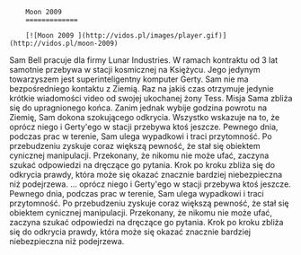 
        Moon 2009 
        =============
        
        [![Moon 2009 ](http://vidos.pl/images/player.gif)](http://vidos.pl/moon-2009)
        
        
 Sam Bell pracuje dla firmy Lunar Industries. W ramach kontraktu od 3 lat samotnie przebywa w stacji kosmicznej na Księżycu. Jego jedynym towarzyszem jest superinteligentny komputer Gerty. Sam nie ma bezpośredniego kontaktu z Ziemią. Raz na jakiś czas otrzymuje jedynie krótkie wiadomości video od swojej ukochanej żony Tess. Misja Sama zbliża się do upragnionego końca. Zanim jednak wybije godzina powrotu na Ziemię, Sam dokona szokującego odkrycia. Wszystko wskazuje na to, że oprócz niego i Gerty'ego w stacji przebywa ktoś jeszcze. Pewnego dnia, podczas prac w terenie, Sam ulega wypadkowi i traci przytomność. Po przebudzeniu zyskuje coraz większą pewność, że stał się obiektem cynicznej manipulacji. Przekonany, że nikomu nie może ufać, zaczyna szukać odpowiedzi na dręczące go pytania. Krok po kroku zbliża się do odkrycia prawdy, która może się okazać znacznie bardziej niebezpieczna niż podejrzewa.   ... oprócz niego i Gerty'ego w stacji przebywa ktoś jeszcze. Pewnego dnia, podczas prac w terenie, Sam ulega wypadkowi i traci przytomność. Po przebudzeniu zyskuje coraz większą pewność, że stał się obiektem cynicznej manipulacji. Przekonany, że nikomu nie może ufać, zaczyna szukać odpowiedzi na dręczące go pytania. Krok po kroku zbliża się do odkrycia prawdy, która może się okazać znacznie bardziej niebezpieczna niż podejrzewa.
    
